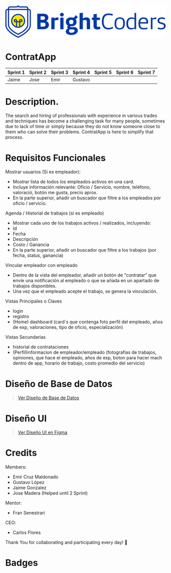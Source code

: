 ![BrightCoders Logo](img/logo.png)

# ContratApp
| Sprint 1  | Sprint 2 | Sprint 3 | Sprint 4 | Sprint 5 | Sprint 6 | Sprint 7 |
| ------------- | ------------- | ------------- | ------------- | ------------- | ------------- | ------------- |
| Jaime  | Jose  | Emir  | Gustavo  |    |    |    |


# Description.
The search and hiring of professionals with experience in various trades and techniques has become a challenging task for many people, sometimes due to lack of time or simply because they do not know someone close to them who can solve their problems.
ContratApp is here to simplify that process.

# Requisitos Funcionales
Mostrar usuarios (Si es empleador):
- Mostrar lista de todos los empleados activos en una card.
- Incluye información relevante: Oficio / Servicio, nombre, teléfono, valoració, botón me gusta, precio aprox.
- En la parte superior, añadir un buscador que filtre a los empleados por oficio / servicio.

Agenda / Historial de trabajos (si es empleado)
- Mostrar cada uno de los trabajos activos / realizados, incluyendo:
- Id
- Fecha
- Descripción
- Costo / Ganancia
- En la parte superior, añadir un buscador que filtre a los trabajos (por fecha, status, ganancia)

Vincular empleador con empleado
- Dentro de la vista del empleador, añadir un botón de “contratar” que envíe una notificación al empleado o que se añada en un apartado de trabajos disponibles.
- Una vez que el empleado acepte el trabajo, se genera la vinculación.

Vistas Principales o Claves
- login
- registro
- (Home) dashboard (card´s que contenga foto perfil del empleado, años de exp, valoraciones, tipo de oficio, especialización)

Vistas Secundarias
- historial de contrataciones
- (Perfil)informacion de empleador/empleado (fotografias de trabajos, opiniones, que hace el empleado, años de exp, boton para hacer mach dentro de app, horario de trabajo, costo promedio del servicio)

# Diseño de Base de Datos
> [Ver Diseño de Base de Datos](https://drive.google.com/file/d/1_Xa3KBkcW8VbhQDP4KMHxxBu7eJmutRA/view?usp=sharing)

# Diseño UI
> [Ver Diseño UI en Figma](https://www.figma.com/file/qWosALcBBfTPlPTpRFYGS7/proyecto-final?type=design&node-id=0%3A1&mode=design&t=YUkNBFpeyYcuUoR1-1)

# Credits
Members:
- Emir Cruz Maldonado
- Gustavo López
- Jaime Gonzalez
- Jose Madera (Helped until 2 Sprint)

Mentor:
- Fran Senestrari

CEO:
- Carlos Flores

Thank You for collaborating and participating every day! 🙌

# Badges
